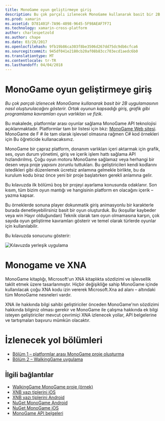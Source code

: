 ```yaml
---
title: MonoGame oyun geliştirmeye giriş
description: Bu çok parçalı izlenecek MonoGame kullanarak basit bir 2B uygulamasının nasıl oluşturulacağını gösterir.  Ortak oyunun kapsadığı giriş, grafik gibi programlama kavramları oyun varlıkları ve fizik.
ms.prod: xamarin
ms.assetid: D781401F-7A96-4098-9645-5F98AEAF7F71
ms.technology: xamarin-cross-platform
author: charlespetzold
ms.author: chape
ms.date: 03/28/2017
ms.openlocfilehash: 9fb19b86ca303f8be3506d267dd75dc9db6cfca6
ms.sourcegitcommit: 945df041e2180cb20af08b83cc703ecd1aedc6b0
ms.translationtype: MT
ms.contentlocale: tr-TR
ms.lasthandoff: 04/04/2018
---
```

# <a name="introduction-to-game-development-with-monogame"></a>MonoGame oyun geliştirmeye giriş

_Bu çok parçalı izlenecek MonoGame kullanarak basit bir 2B uygulamasının nasıl oluşturulacağını gösterir.  Ortak oyunun kapsadığı giriş, grafik gibi programlama kavramları oyun varlıkları ve fizik._

Bu makalede, platformlar arası oyunlar sağlama MonoGame API teknolojisi açıklanmaktadır. Platformlar tam bir listesi için bkz: [MonoGame Web sitesi](http://www.monogame.net/). MonoGame de F # ile tam olarak işlevsel olmasına rağmen C# kod örnekleri için Bu öğreticide kullanacaksınız.

MonoGame bir çapraz platform, donanım varlıkları içeri aktarmak için grafik, ses, oyun durum yönetimi, giriş ve içerik işlem hattı sağlama API hızlandırılmış. Çoğu oyun motoru MonoGame sağlamaz veya herhangi bir desen veya proje yapısını zorunlu tuttukları.  Bu geliştiricileri kendi kodlarını istedikleri gibi düzenlemek ücretsiz anlamına gelmekle birlikte, bu da kurulum kodu biraz önce yeni bir proje başlatırken gerekli anlamına gelir.

Bu kılavuzda ilk bölümü boş bir projeyi ayarlama konusunda odaklanır. Son kısım, tüm bizim oyun mantığı ve hangisinin platform en olacağını içerik – yazma kapsar.

Bu örneklerde sonuna player dokunmatik giriş animasyonlu bir karakterle burada denetleyebilirsiniz basit bir oyun oluşturduk.  Bu (koşullar kaybeder veya win Hayır olduğundan) Teknik olarak tam oyun olmamasına karşın, çok sayıda oyun geliştirme kavramları gösterir ve temel olarak türlerde oyunlar için kullanılabilir. 

Bu kılavuzda sonucunu gösterir:

![](images/image1.gif "Kılavuzda yerleşik uygulama")

# <a name="monogame-and-xna"></a>Monogame ve XNA

MonoGame kitaplığı, Microsoft'un XNA kitaplıkta sözdizimi ve işlevsellik taklit etmek üzere tasarlanmıştır.  Hiçbir değişikliğe sahip MonoGame içinde kullanılacak çoğu XNA kodu izin vererek Microsoft.Xna ad alanı – altındaki tüm MonoGame nesneleri vardır. 

XNA ile hakkında bilgi sahibi geliştiriciler önceden MonoGame'nın sözdizimi hakkında bilginiz olması gerekir ve MonoGame ile çalışma hakkında ek bilgi isteyen geliştiriciler mevcut çevrimiçi XNA izlenecek yollar, API belgelerine ve tartışmaları başvuru mümkün olacaktır.


# <a name="walkthrough-parts"></a>İzlenecek yol bölümleri

- [Bölüm 1 – platformlar arası MonoGame proje oluşturma](~/graphics-games/monogame/introduction/part1.md)
- [Bölüm 2 – WalkingGame uygulama](~/graphics-games/monogame/introduction/part2.md)

## <a name="related-links"></a>İlgili bağlantılar

- [WalkingGame MonoGame proje (örnek)](https://developer.xamarin.com/samples/mobile/WalkingGameMG/)
- [XNB yazı tiplerini iOS](https://github.com/mono/CocosSharp/tree/master/Samples/GameStarterKit/GameStarterKit/Content/fonts)
- [XNB yazı tiplerini Android](https://github.com/mono/CocosSharp/tree/master/Samples/GameStarterKit/GameStarterKit/Assets/Content/fonts)
- [NuGet MonoGame Android](https://www.nuget.org/packages/MonoGame.Framework.Android/)
- [NuGet MonoGame iOS](https://www.nuget.org/packages/MonoGame.Framework.iOS/)
- [MonoGame API belgeleri](http://www.monogame.net/documentation/?page=main)

